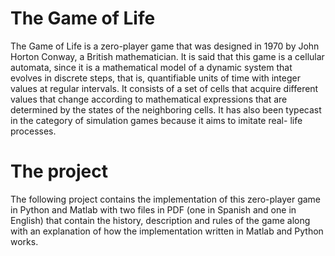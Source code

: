 # The Game of Life
The Game of Life is a zero-player game that was designed in 1970 by John Horton Conway, a British mathematician. It is said that this game is a cellular automata, since it is a mathematical model of a dynamic system that evolves in discrete steps, that is, quantifiable units of time with integer values at regular intervals. It consists of a set of cells that acquire different values that change according to mathematical expressions that are determined by the states of the neighboring cells. It has also been typecast in the category of simulation games because it aims to imitate real- life processes. 

# The project
The following project contains the implementation of this zero-player game in Python and Matlab with two files in PDF (one in Spanish and one in English) that contain the history, description and rules of the game along with an explanation of how the implementation written in Matlab and Python works.
